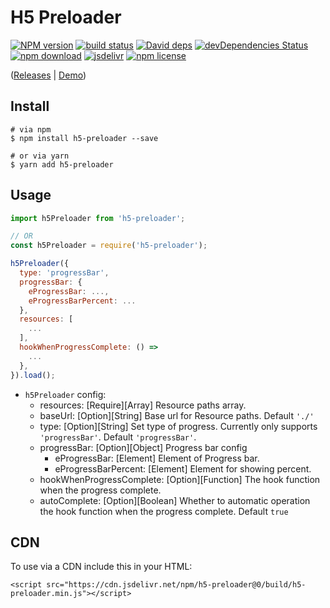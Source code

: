 # H5 Preloader

[![NPM version][npm-image]][npm-url]
[![build status][travis-image]][travis-url]
[![David deps][david-image]][david-url]
[![devDependencies Status][david-dev-image]][david-dev-url]
[![npm download][download-image]][download-url]
[![jsdelivr][jsdelivr-image]][jsdelivr-url]
[![npm license][license-image]][download-url]

[npm-image]: https://img.shields.io/npm/v/h5-preloader.svg?style=flat-square
[npm-url]: https://npmjs.org/package/h5-preloader
[travis-image]: https://img.shields.io/travis/cycdpo/h5-preloader.svg?style=flat-square
[travis-url]: https://travis-ci.org/cycdpo/h5-preloader
[david-image]: https://img.shields.io/david/cycdpo/h5-preloader.svg?style=flat-square
[david-url]: https://david-dm.org/cycdpo/h5-preloader
[david-dev-image]: https://david-dm.org/cycdpo/h5-preloader/dev-status.svg?style=flat-square
[david-dev-url]: https://david-dm.org/cycdpo/h5-preloader?type=dev
[download-image]: https://img.shields.io/npm/dm/h5-preloader.svg?style=flat-square
[download-url]: https://npmjs.org/package/h5-preloader
[jsdelivr-image]: https://data.jsdelivr.com/v1/package/npm/h5-preloader/badge
[jsdelivr-url]: https://www.jsdelivr.com/package/npm/h5-preloader
[license-image]: https://img.shields.io/npm/l/h5-preloader.svg?style=flat-square

([Releases](https://github.com/cycdpo/h5-preloader/releases) | [Demo](https://cycdpo.github.io/h5-preloader/))

## Install
```shell
# via npm
$ npm install h5-preloader --save

# or via yarn
$ yarn add h5-preloader
```

## Usage
```javascript
import h5Preloader from 'h5-preloader';

// OR
const h5Preloader = require('h5-preloader');

h5Preloader({
  type: 'progressBar',
  progressBar: {
    eProgressBar: ...,
    eProgressBarPercent: ...
  },
  resources: [
    ...
  ],
  hookWhenProgressComplete: () => 
    ...
  },
}).load();
```

* `h5Preloader` config:
  * resources: [Require][Array] Resource paths array.
  * baseUrl: [Option][String] Base url for Resource paths. Default `'./'`
  * type: [Option][String] Set type of progress. Currently only supports `'progressBar'`. Default `'progressBar'`.
  * progressBar: [Option][Object] Progress bar config
    * eProgressBar: [Element] Element of Progress bar.
    * eProgressBarPercent: [Element] Element for showing percent.
  * hookWhenProgressComplete: [Option][Function] The hook function when the progress complete.
  * autoComplete: [Option][Boolean] Whether to automatic operation the hook function when the progress complete. Default `true`
  
## CDN
To use via a CDN include this in your HTML:
```text
<script src="https://cdn.jsdelivr.net/npm/h5-preloader@0/build/h5-preloader.min.js"></script>
```

